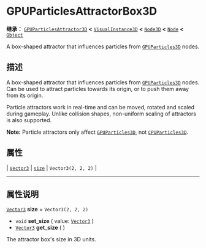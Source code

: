 <!-- ⚠ 请勿编辑本文件 ⚠ -->
<!-- 本文档使用脚本从 WeDot 引擎源码仓库生成。 -->
<!-- 生成脚本：https://github.com/WeDot-Engine/WeDot/tree/4.3/doc/tools/make_md.py； -->
<!-- 原文件：https://github.com/WeDot-Engine/WeDot/tree/4.3/doc/classes/GPUParticlesAttractorBox3D.xml。 -->

<div id="_class_gpuparticlesattractorbox3d"></div>

# GPUParticlesAttractorBox3D

**继承：** [`GPUParticlesAttractor3D`](class_gpuparticlesattractor3d.md) **<** [`VisualInstance3D`](class_visualinstance3d.md) **<** [`Node3D`](class_node3d.md) **<** [`Node`](class_node.md) **<** [`Object`](class_object.md)

A box-shaped attractor that influences particles from [`GPUParticles3D`](class_gpuparticles3d.md) nodes.

## 描述

A box-shaped attractor that influences particles from [`GPUParticles3D`](class_gpuparticles3d.md) nodes. Can be used to attract particles towards its origin, or to push them away from its origin.

Particle attractors work in real-time and can be moved, rotated and scaled during gameplay. Unlike collision shapes, non-uniform scaling of attractors is also supported.

 **Note:** Particle attractors only affect [`GPUParticles3D`](class_gpuparticles3d.md), not [`CPUParticles3D`](class_cpuparticles3d.md).

## 属性

| [`Vector3`](class_vector3.md) | [`size`](#class_gpuparticlesattractorbox3d_property_size) | ``Vector3(2, 2, 2)`` |

<!-- rst-class:: classref-section-separator -->

---

## 属性说明

<div id="_class_gpuparticlesattractorbox3d_property_size"></div>

[`Vector3`](class_vector3.md) **size** = ``Vector3(2, 2, 2)`` <div id="class_gpuparticlesattractorbox3d_property_size"></div>

- `void` **set_size** ( value: [`Vector3`](class_vector3.md) )
- [`Vector3`](class_vector3.md) **get_size** ( )

The attractor box's size in 3D units.

[^virtual]: 本方法通常需要用户覆盖才能生效。
[^const]: 本方法无副作用，不会修改该实例的任何成员变量。
[^vararg]: 本方法除了能接受在此处描述的参数外，还能够继续接受任意数量的参数。
[^constructor]: 本方法用于构造某个类型。
[^static]: 调用本方法无需实例，可直接使用类名进行调用。
[^operator]: 本方法描述的是使用本类型作为左操作数的有效运算符。
[^bitfield]: 这个值是由下列位标志构成位掩码的整数。
[^void]: 无返回值。
